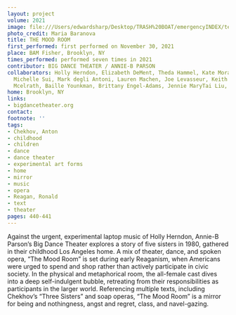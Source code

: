```yaml
---
layout: project
volume: 2021
image: file:///Users/edwardsharp/Desktop/TRASH%20BOAT/emergencyINDEX/ten_plus/guts/Links/1664474866291_Mood_Room_Baranova_7798.jpg
photo_credit: Maria Baranova
title: THE MOOD ROOM
first_performed: first performed on November 30, 2021
place: BAM Fisher, Brooklyn, NY
times_performed: performed seven times in 2021
contributor: BIG DANCE THEATER / ANNIE-B PARSON
collaborators: Holly Herndon, Elizabeth DeMent, Theda Hammel, Kate Moran, Myssi Robinson,
  Michelle Sui, Mark degli Antoni, Lauren Machen, Joe Levasseur, Keith Skretch, Samantha
  Mcelrath, Baille Younkman, Brittany Engel-Adams, Jennie MaryTai Liu, Tina Satter
home: Brooklyn, NY
links:
- bigdancetheater.org
contact:
footnote: ''
tags:
- Chekhov, Anton
- childhood
- children
- dance
- dance theater
- experimental art forms
- home
- mirror
- music
- opera
- Reagan, Ronald
- text
- theater
pages: 440-441
---
```


Against the urgent, experimental laptop music of Holly Herndon, Annie-B Parson’s Big Dance Theater explores a story of five sisters in 1980, gathered in their childhood Los Angeles home. A mix of theater, dance, and spoken opera, “The Mood Room” is set during early Reaganism, when Americans were urged to spend and shop rather than actively participate in civic society. In the physical and metaphorical room, the all-female cast dives into a deep self-indulgent bubble, retreating from their responsibilities as participants in the larger world. Referencing multiple texts, including Chekhov’s “Three Sisters” and soap operas, “The Mood Room” is a mirror for being and nothingness, angst and regret, class, and navel-gazing.